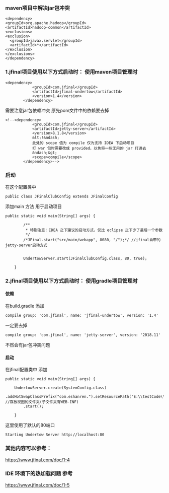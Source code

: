 ### maven项目中解决jar包冲突

```
<dependency>
<groupId>org.apache.hadoop</groupId>
<artifactId>hadoop-common</artifactId>
<exclusions>
<exclusion>
  <groupId>javax.servlet</groupId>
  <artifactId>*</artifactId>
</exclusion>
</exclusions>
</dependency>
```

### 1.jfinal项目使用以下方式启动时： 使用maven项目管理时
```
<dependency>
			<groupId>com.jfinal</groupId>
			<artifactId>jfinal-undertow</artifactId>
			<version>1.4</version>
		</dependency>
```
需要注意jar包依赖冲突
原先pom文件中的依赖要去掉
```
<!--<dependency>
			<groupId>com.jfinal</groupId>
			<artifactId>jetty-server</artifactId>
			<version>8.1.8</version>
			&lt;!&ndash;
			此处的 scope 值为 compile 仅为支持 IDEA 下启动项目
			打 war 包时需要改成 provided，以免将一些无用的 jar 打进去
			&ndash;&gt;
			<scope>compile</scope>
		</dependency>-->
```

### 启动
在这个配置类中
```
public class JFinalClubConfig extends JFinalConfig 
```
添加main 方法 用于启动项目
```
public static void main(String[] args) {
		
		/**
		 * 特别注意：IDEA 之下建议的启动方式，仅比 eclipse 之下少了最后一个参数
		 */
		/*JFinal.start("src/main/webapp", 8080, "/");*/ //jfinal自带的jetty-server启动方式


		UndertowServer.start(JFinalClubConfig.class, 80, true);

	}
```


### 2.jfinal项目使用以下方式启动时： 使用gradle项目管理时
#### 依赖
在build.gradle 添加
```
compile group: 'com.jfinal', name: 'jfinal-undertow', version: '1.4'
```
一定要去掉
```
compile group: 'com.jfinal', name: 'jetty-server', version: '2018.11'
```
不然会有jar包冲突问题


#### 启动
在jfinal配置类中 添加
```
public static void main(String[] args) {

    UndertowServer.create(SystemConfig.class)
        .addHotSwapClassPrefix("com.eshanren.").setResourcePath("E:\\testCode\\V3\\web") //存放视图的文件夹(子文件夹有WEB-INF)
        .start();

    }
```

这里使用了默认的80端口
```
Starting Undertow Server http://localhost:80
```
### 其他内容可以参考：
https://www.jfinal.com/doc/1-4

### IDE 环境下的热加载问题 参考
https://www.jfinal.com/doc/1-5
